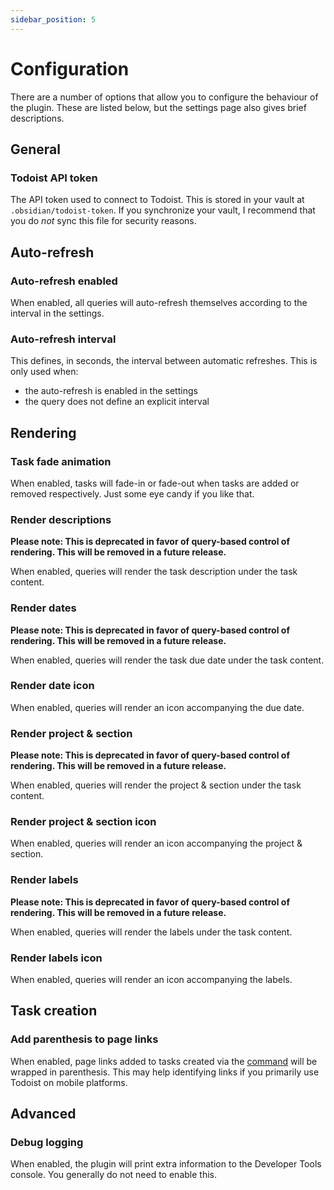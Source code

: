 ```yaml
---
sidebar_position: 5
---
```


# Configuration

There are a number of options that allow you to configure the behaviour of the plugin. These are listed below, but the settings page also gives brief descriptions.

## General

### Todoist API token

The API token used to connect to Todoist. This is stored in your vault at `.obsidian/todoist-token`. If you synchronize your vault, I recommend that you do _not_ sync this file for security reasons.

## Auto-refresh

### Auto-refresh enabled

When enabled, all queries will auto-refresh themselves according to the interval in the settings.

### Auto-refresh interval

This defines, in seconds, the interval between automatic refreshes. This is only used when:

- the auto-refresh is enabled in the settings
- the query does not define an explicit interval

## Rendering

### Task fade animation

When enabled, tasks will fade-in or fade-out when tasks are added or removed respectively. Just some eye candy if you like that.

### Render descriptions

**Please note: This is deprecated in favor of query-based control of rendering. This will be removed in a future release.**

When enabled, queries will render the task description under the task content.

### Render dates

**Please note: This is deprecated in favor of query-based control of rendering. This will be removed in a future release.**

When enabled, queries will render the task due date under the task content.

### Render date icon

When enabled, queries will render an icon accompanying the due date.

### Render project & section

**Please note: This is deprecated in favor of query-based control of rendering. This will be removed in a future release.**

When enabled, queries will render the project & section under the task content.

### Render project & section icon

When enabled, queries will render an icon accompanying the project & section.

### Render labels

**Please note: This is deprecated in favor of query-based control of rendering. This will be removed in a future release.**

When enabled, queries will render the labels under the task content.

### Render labels icon

When enabled, queries will render an icon accompanying the labels.

## Task creation

### Add parenthesis to page links

When enabled, page links added to tasks created via the [command](./commands/add-task) will be wrapped in parenthesis. This may help identifying links if you primarily use Todoist on mobile platforms.

## Advanced

### Debug logging

When enabled, the plugin will print extra information to the Developer Tools console. You generally do not need to enable this.
